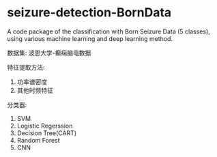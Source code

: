 # seizure-detection-BornData
A code package of the classification with Born Seizure Data (5 classes), using various machine learning and deep learning method.

数据集: 波恩大学-癫痫脑电数据

特征提取方法: 
1. 功率谱密度
2. 其他时频特征

分类器:
1. SVM
2. Logistic Regerssion
3. Decision Tree(CART)
4. Random Forest
5. CNN
